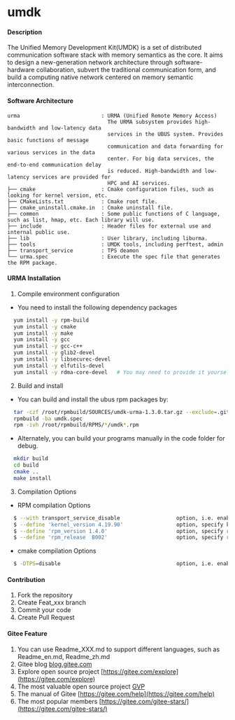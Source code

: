 # umdk

#### Description
The Unified Memory Development Kit(UMDK) is a set of distributed communication software stack with memory semantics as the core. It aims to design a new-generation network architecture through software-hardware collaboration, subvert the traditional communication form, and build a computing native network centered on memory semantic interconnection.

#### Software Architecture

```text
urma                          : URMA (Unified Remote Memory Access)
                                The URMA subsystem provides high-bandwidth and low-latency data
                                services in the UBUS system. Provides basic functions of message
                                communication and data forwarding for various services in the data
                                center. For big data services, the end-to-end communication delay
                                is reduced. High-bandwidth and low-latency services are provided for
                                HPC and AI services.
├── cmake                     : Cmake configuration files, such as looking for kernel version, etc.
├── CMakeLists.txt            : Cmake root file.
├── cmake_uninstall.cmake.in  : Cmake uninstall file.
├── common                    : Some public functions of C language, such as list, hmap, etc. Each library will use.
├── include                   : Header files for external use and internal public use.
├── lib                       : User library, including liburma.
├── tools                     : UMDK tools, including perftest, admin
├── transport_service         : TPS deamon
└── urma.spec                 : Execute the spec file that generates the RPM package.
```

#### URMA Installation

1. Compile environment configuration
- You need to install the following dependency packages

```bash
  yum install -y rpm-build
  yum install -y cmake
  yum install -y make
  yum install -y gcc
  yum install -y gcc-c++
  yum install -y glib2-devel
  yum install -y libsecurec-devel
  yum install -y elfutils-devel
  yum install -y rdma-core-devel   # You may need to provide it yourself
```

2. Build and install
- You can build and install the ubus rpm packages by:

```bash
  tar -czf /root/rpmbuild/SOURCES/umdk-urma-1.3.0.tar.gz --exclude=.git `ls -A`
  rpmbuild -ba umdk.spec
  rpm -ivh /root/rpmbuild/RPMS/*/umdk*.rpm
```

- Alternately, you can build your programs manually in the code folder for debug.

```bash
  mkdir build
  cd build
  cmake ..
  make install
```

3. Compilation Options
- RPM compilation Options

```bash
  $ --with transport_service_disable                  option, i.e. enable TPS by default
  $ --define 'kernel_version 4.19.90'                 option, specify kernel version
  $ --define 'rpm_version 1.4.0'                      option, specify rpm version
  $ --define 'rpm_release  B002'                      option, specify release version
```

- cmake compilation Options

```bash
  $ -DTPS=disable                                     option, i.e. enable tps service by default
```

#### Contribution

1.  Fork the repository
2.  Create Feat_xxx branch
3.  Commit your code
4.  Create Pull Request


#### Gitee Feature

1.  You can use Readme\_XXX.md to support different languages, such as Readme\_en.md, Readme\_zh.md
2.  Gitee blog [blog.gitee.com](https://blog.gitee.com)
3.  Explore open source project [https://gitee.com/explore](https://gitee.com/explore)
4.  The most valuable open source project [GVP](https://gitee.com/gvp)
5.  The manual of Gitee [https://gitee.com/help](https://gitee.com/help)
6.  The most popular members  [https://gitee.com/gitee-stars/](https://gitee.com/gitee-stars/)
